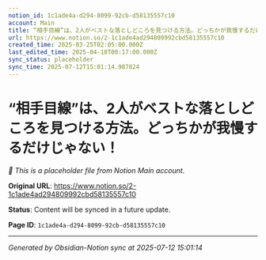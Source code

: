 ```yaml
---
notion_id: 1c1ade4a-d294-8099-92cb-d58135557c10
account: Main
title: “相手目線”は、2人がベストな落としどころを見つける方法。どっちかが我慢するだけじゃない！
url: https://www.notion.so/2-1c1ade4ad294809992cbd58135557c10
created_time: 2025-03-25T02:05:00.000Z
last_edited_time: 2025-04-18T00:17:00.000Z
sync_status: placeholder
sync_time: 2025-07-12T15:01:14.987824
---
```


# “相手目線”は、2人がベストな落としどころを見つける方法。どっちかが我慢するだけじゃない！

*🔄 This is a placeholder file from Notion Main account.*

**Original URL**: https://www.notion.so/2-1c1ade4ad294809992cbd58135557c10

**Status**: Content will be synced in a future update.

**Page ID**: `1c1ade4a-d294-8099-92cb-d58135557c10`

---

*Generated by Obsidian-Notion sync at 2025-07-12 15:01:14*
